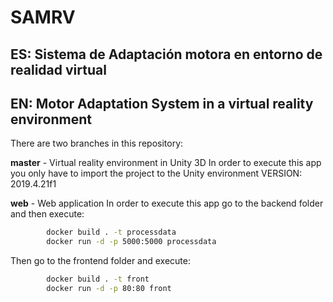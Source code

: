 # SAMRV
## ES: Sistema de Adaptación motora en entorno de realidad virtual
## EN: Motor Adaptation System in a virtual reality environment

There are two branches in this repository:


**master** - Virtual reality environment in Unity 3D
In order to execute this app you only have to import the project to the Unity environment VERSION: 2019.4.21f1


**web** - Web application 
In order to execute this app go to the backend folder and then execute:

```Bash
        docker build . -t processdata
        docker run -d -p 5000:5000 processdata
```

Then go to the frontend folder and execute:

```Bash
        docker build . -t front
        docker run -d -p 80:80 front
```




